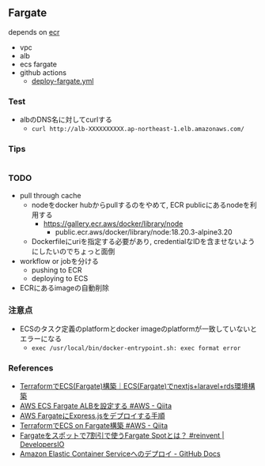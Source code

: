 ## Fargate

depends on [ecr](../ecr/README.md)

- vpc
- alb
- ecs fargate
- github actions
  - [deploy-fargate.yml](/.github/workflows/deploy-fargate.yml)


### Test

- albのDNS名に対してcurlする
  - `curl http://alb-XXXXXXXXXX.ap-northeast-1.elb.amazonaws.com/`

### Tips

```bash
```

### TODO

- pull through cache
  - nodeをdocker hubからpullするのをやめて, ECR publicにあるnodeを利用する
    - https://gallery.ecr.aws/docker/library/node
      - public.ecr.aws/docker/library/node:18.20.3-alpine3.20
  - Dockerfileにuriを指定する必要があり, credentialなIDを含ませないようにしたいのでちょっと面倒
- workflow or jobを分ける
  - pushing to ECR
  - deploying to ECS
- ECRにあるimageの自動削除


### 注意点
- ECSのタスク定義のplatformとdocker imageのplatformが一致していないとエラーになる
  - `exec /usr/local/bin/docker-entrypoint.sh: exec format error`


### References
- [TerraformでECS(Fargate)構築｜ECS(Fargate)でnextjs+laravel+rds環境構築](https://zenn.dev/nicopin/books/58c922f51ea349/viewer/77f980)
- [AWS ECS Fargate ALBを設定する #AWS - Qiita](https://qiita.com/oizumi-yuta/items/532fe4c22bfc790a134c#%E3%82%B5%E3%83%BC%E3%83%93%E3%82%B9%E3%82%92%E4%BD%9C%E6%88%90%E3%81%99%E3%82%8B)
- [AWS FargateにExpress.jsをデプロイする手順](https://zenn.dev/program_panda/articles/d6fc8b147d7739)
- [TerraformでECS on Fargate構築 #AWS - Qiita](https://qiita.com/s_yanada/items/e9c6c096b5df7f6c7bf1)
- [Fargateをスポットで7割引で使うFargate Spotとは？ #reinvent | DevelopersIO](https://dev.classmethod.jp/articles/fargate-spot-detail/)
- [Amazon Elastic Container Serviceへのデプロイ - GitHub Docs](https://docs.github.com/ja/actions/deployment/deploying-to-your-cloud-provider/deploying-to-amazon-elastic-container-service)
